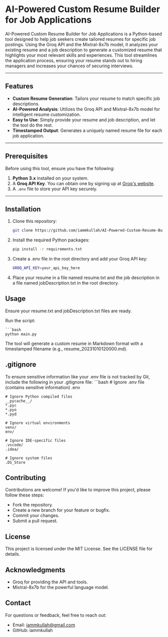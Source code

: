 # AI-Powered Custom Resume Builder for Job Applications

AI-Powered Custom Resume Builder for Job Applications is a Python-based tool designed to help job seekers create tailored resumes for specific job postings. Using the Groq API and the Mixtral-8x7b model, it analyzes your existing resume and a job description to generate a customized resume that highlights your most relevant skills and experiences. This tool streamlines the application process, ensuring your resume stands out to hiring managers and increases your chances of securing interviews.

---

## Features

- **Custom Resume Generation**: Tailors your resume to match specific job descriptions.
- **AI-Powered Analysis**: Utilizes the Groq API and Mixtral-8x7b model for intelligent resume customization.
- **Easy to Use**: Simply provide your resume and job description, and let the tool do the rest.
- **Timestamped Output**: Generates a uniquely named resume file for each job application.

---

## Prerequisites

Before using this tool, ensure you have the following:

1. **Python 3.x** installed on your system.
2. A **Groq API Key**. You can obtain one by signing up at [Groq's website](https://groq.com/).
3. A `.env` file to store your API key securely.

---

## Installation

1. Clone this repository:
   ```bash
   git clone https://github.com/iammkullah/AI-Powered-Custom-Resume-Builder-for-Job-Applications.git

2. Install the required Python packages:

    ```bash
    pip install -r requirements.txt

3. Create a .env file in the root directory and add your Groq API key:
    ```bash
    GROQ_API_KEY=your_api_key_here

3. Place your resume in a file named resume.txt and the job description in a file named jobDescription.txt in the root directory.

## Usage
Ensure your resume.txt and jobDescription.txt files are ready.

Run the script:

    ```bash
    python main.py

The tool will generate a custom resume in Markdown format with a timestamped filename (e.g., resume_20231010120000.md).


## .gitignore
To ensure sensitive information like your .env file is not tracked by Git, include the following in your .gitignore file:
    ```bash
    # Ignore .env file (contains sensitive information)
    .env

    # Ignore Python compiled files
    __pycache__/
    *.pyc
    *.pyo
    *.pyd

    # Ignore virtual environments
    venv/
    env/

    # Ignore IDE-specific files
    .vscode/
    .idea/

    # Ignore system files
    .DS_Store

## Contributing
Contributions are welcome! If you'd like to improve this project, please follow these steps:
- Fork the repository.
- Create a new branch for your feature or bugfix.
- Commit your changes.
- Submit a pull request.

## License
This project is licensed under the MIT License. See the LICENSE file for details.

## Acknowledgments
- Groq for providing the API and tools.
- Mixtral-8x7b for the powerful language model.

## Contact
For questions or feedback, feel free to reach out:
- Email: iammkullah@gmail.com
- GitHub: iammkullah

